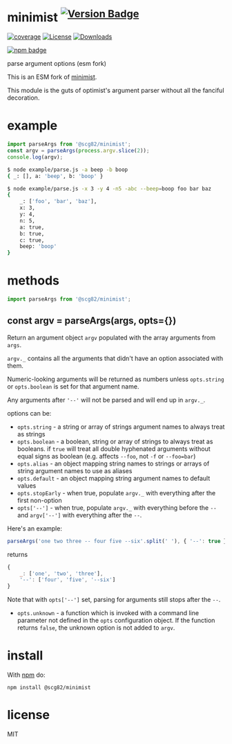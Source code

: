 # minimist <sup>[![Version Badge][npm-version-svg]][package-url]</sup>

<!-- [![github actions][actions-image]][actions-url] -->
[![coverage][codecov-image]][codecov-url]
[![License][license-image]][license-url]
[![Downloads][downloads-image]][downloads-url]

[![npm badge][npm-badge-png]][package-url]

parse argument options (esm fork)

This is an ESM fork of [minimist](https://github.com/minimistjs/minimist).

This module is the guts of optimist's argument parser without all the
fanciful decoration. 

# example

``` js
import parseArgs from '@scg82/minimist';
const argv = parseArgs(process.argv.slice(2));
console.log(argv);
```

``` sh
$ node example/parse.js -a beep -b boop
{ _: [], a: 'beep', b: 'boop' }
```

``` sh
$ node example/parse.js -x 3 -y 4 -n5 -abc --beep=boop foo bar baz
{
	_: ['foo', 'bar', 'baz'],
	x: 3,
	y: 4,
	n: 5,
	a: true,
	b: true,
	c: true,
	beep: 'boop'
}
```

# methods

``` js
import parseArgs from '@scg82/minimist';
```

## const argv = parseArgs(args, opts={})

Return an argument object `argv` populated with the array arguments from `args`.

`argv._` contains all the arguments that didn't have an option associated with
them.

Numeric-looking arguments will be returned as numbers unless `opts.string` or
`opts.boolean` is set for that argument name.

Any arguments after `'--'` will not be parsed and will end up in `argv._`.

options can be:

* `opts.string` - a string or array of strings argument names to always treat as
strings
* `opts.boolean` - a boolean, string or array of strings to always treat as
booleans. if `true` will treat all double hyphenated arguments without equal signs
as boolean (e.g. affects `--foo`, not `-f` or `--foo=bar`)
* `opts.alias` - an object mapping string names to strings or arrays of string
argument names to use as aliases
* `opts.default` - an object mapping string argument names to default values
* `opts.stopEarly` - when true, populate `argv._` with everything after the
first non-option
* `opts['--']` - when true, populate `argv._` with everything before the `--`
and `argv['--']` with everything after the `--`.

Here's an example:

  ``` js
  parseArgs('one two three -- four five --six'.split(' '), { '--': true })
  ```
  returns
  ``` js
  {
      _: ['one', 'two', 'three'],
      '--': ['four', 'five', '--six']
  }
  ```

  Note that with `opts['--']` set, parsing for arguments still stops after the
  `--`.

* `opts.unknown` - a function which is invoked with a command line parameter not
defined in the `opts` configuration object. If the function returns `false`, the
unknown option is not added to `argv`.

# install

With [npm](https://npmjs.org) do:

```
npm install @scg82/minimist
```

# license

MIT

[package-url]: https://npmjs.org/package/@scg82/minimist
[npm-version-svg]: https://versionbadg.es/scg82/minimist.svg
[npm-badge-png]: https://nodei.co/npm/@scg82/minimist.png?downloads=true&stars=true
[license-image]: https://img.shields.io/npm/l/@scg82/minimist.svg
[license-url]: LICENSE
[downloads-image]: https://img.shields.io/npm/dm/@scg82/minimist.svg
[downloads-url]: https://npm-stat.com/charts.html?package=@scg82/minimist
[codecov-image]: https://codecov.io/gh/SCG82/minimist/branch/main/graphs/badge.svg
[codecov-url]: https://app.codecov.io/gh/SCG82/minimist/
<!-- [actions-image]: https://img.shields.io/endpoint?url=https://github-actions-badge-u3jn4tfpocch.runkit.sh/minimistjs/minimist -->
[actions-url]: https://github.com/SCG82/minimist/actions
